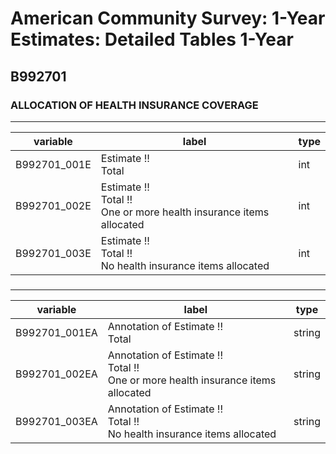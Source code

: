 # American Community Survey: 1-Year Estimates: Detailed Tables 1-Year

## B992701

### ALLOCATION OF HEALTH INSURANCE COVERAGE

___

| variable | label | type |
| ----- | ----- | ----- |
| B992701_001E | Estimate !!<br>Total | int |
| B992701_002E | Estimate !!<br>Total !!<br>One or more health insurance items allocated | int |
| B992701_003E | Estimate !!<br>Total !!<br>No health insurance items allocated | int |
### 

___

| variable | label | type |
| ----- | ----- | ----- |
| B992701_001EA | Annotation of Estimate !!<br>Total | string |
| B992701_002EA | Annotation of Estimate !!<br>Total !!<br>One or more health insurance items allocated | string |
| B992701_003EA | Annotation of Estimate !!<br>Total !!<br>No health insurance items allocated | string |


